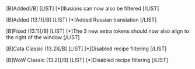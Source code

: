 [B]Added[/B]
[LIST]
[*]Illusions can now also be filtered
[/LIST]

[B]Added (13.1)[/B]
[LIST]
[*]Added Russian translation
[/LIST]

[B]Fixed (13.1)[/B]
[LIST]
[*]The 3 new extra tokens should now also align to the right of the window
[/LIST]

[B]Cata Classic (13.2)[/B]
[LIST]
[*]Disabled recipe filtering
[/LIST]

[B]WoW Classic (13.2)[/B]
[LIST]
[*]Disabled recipe filtering
[/LIST]